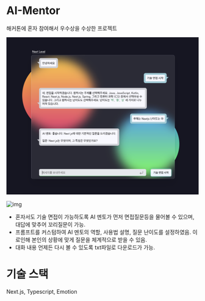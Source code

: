 # AI-Mentor

해커톤에 혼자 참여해서 우수상을 수상한 프로젝트

![chat](./public/chating.png)

![img](https://github.com/uuuuooii/AI-Mentor/assets/97392254/b77ae0c4-cd2d-43ff-8efd-b5fc8f34bcd2)

- 혼자서도 기술 면접이 가능하도록 AI 멘토가 먼저 면접질문등을 물어볼 수 있으며, 대답에 맞추어 꼬리질문이 가능.
- 프롬프트를 커스텀하여 AI 멘토의 역할, 사용법 설명, 질문 난이도를 설정하였음. 이로인해 본인의 상황에 맞게 질문을 체계적으로 받을 수 있음.
- 대화 내용 언제든 다시 볼 수 있도록 txt파일로 다운로드가 가능.

# 기술 스택
Next.js, Typescript, Emotion
